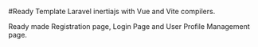 #Ready Template Laravel inertiajs with Vue and Vite compilers.

Ready made Registration page, Login Page and User Profile Management page.
